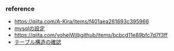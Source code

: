
### reference
- https://qiita.com/A-Kira/items/f401aea261693c395966
- [mysqlの設定](https://qiita.com/koyo-miyamura/items/4d1430b9086c5d4a58a5)
- https://qiita.com/yoheiW@github/items/bcbcd11e89bfc7d7f3ff
- [テーブル構造の確認](https://26gram.com/mysql-describe)